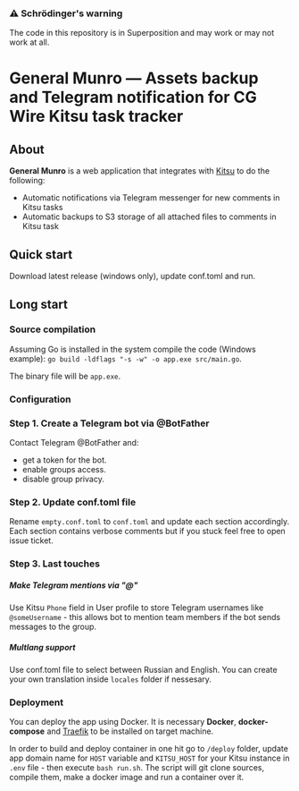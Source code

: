 ### ⚠ Schrödinger's warning
The code in this repository is in Superposition and may work or may not work at all.

# General Munro — Assets backup and Telegram notification for CG Wire Kitsu task tracker

## About
**General Munro** is a web application that integrates with [Kitsu](https://www.cg-wire.com/en/kitsu.html) to do the following:
- Automatic notifications via Telegram messenger for new comments in Kitsu tasks
- Automatic backups to S3 storage of all attached files to comments in Kitsu task

## Quick start
Download latest release (windows only), update conf.toml and run.

## Long start
### Source compilation
Assuming Go is installed in the system compile the code (Windows example):
`go build -ldflags "-s -w" -o app.exe src/main.go`.

The binary file will be `app.exe`.

### Configuration
### Step 1. Create a Telegram bot via @BotFather
Contact Telegram @BotFather and:
 - get a token for the bot.
 - enable groups access.
 - disable group privacy.
 
### Step 2. Update conf.toml file
Rename `empty.conf.toml` to `conf.toml` and update each section accordingly. Each section contains verbose comments but if you stuck feel free to open issue ticket.

### Step 3. Last touches
##### Make Telegram mentions via "@"
Use Kitsu `Phone` field in User profile to store Telegram usernames like `@someUsername` - this allows bot to mention team members if the bot sends messages to the group.

##### Multlang support
Use conf.toml file to select between Russian and English. You can create your own translation inside `locales` folder if nessesary.

### Deployment
You can deploy the app using Docker. It is necessary **Docker**, **docker-compose** and [Traefik](https://github.com/zorg-industries-limited/ruby-rhod-fantastic-dockers) to be installed on target machine.

In order to build and deploy container in one hit go to `/deploy` folder, update app domain name for `HOST` variable and `KITSU_HOST` for your Kitsu instance in `.env` file - then execute `bash run.sh`. The script will git clone sources, compile them, make a docker image and run a container over it.